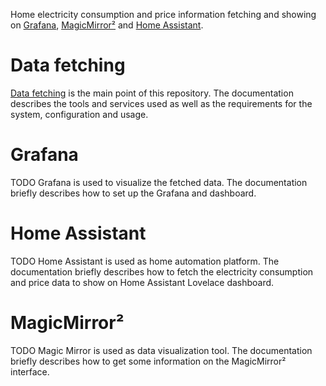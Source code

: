 Home electricity consumption and price information fetching and showing on [Grafana](https://grafana.com/), [MagicMirror²](https://magicmirror.builders/) and [Home Assistant](https://www.home-assistant.io/).

# Data fetching
[Data fetching](docs/Data.md) is the main point of this repository. The documentation describes the tools and services used as well as the requirements for the system, configuration and usage.

# Grafana
TODO 
Grafana is used to visualize the fetched data. The documentation briefly describes how to set up the Grafana and dashboard.

# Home Assistant
TODO
Home Assistant is used as home automation platform. The documentation briefly describes how to fetch the electricity consumption and price data to show on Home Assistant Lovelace dashboard.

# MagicMirror²
TODO
Magic Mirror is used as data visualization tool. The documentation briefly describes how to get some information on the MagicMirror² interface.
